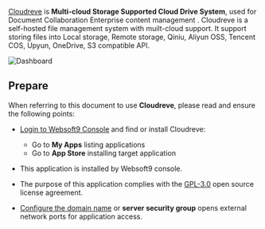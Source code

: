 [Cloudreve](https://cloudreve.org/) is **Multi-cloud Storage Supported Cloud Drive System**, used for Document Collaboration Enterprise content management . Cloudreve is a self-hosted file management system with muilt-cloud support. It support storing files into Local storage, Remote storage, Qiniu, Aliyun OSS, Tencent COS, Upyun, OneDrive, S3 compatible API.


![Dashboard](https://libs.websoft9.com/Websoft9/DocsPicture/zh/cloudreve/cloudreve-gui-websoft9.png)


## Prepare

When referring to this document to use **Cloudreve**, please read and ensure the following points:

- [Login to Websoft9 Console](./login-console) and find or install Cloudreve:
  - Go to **My Apps** listing applications 
  - Go to **App Store** installing target application

- This application is installed by Websoft9 console.


- The purpose of this application complies with the [GPL-3.0](https://opensource.org/licenses/GPL-3.0) open source license agreement.


- [Configure the domain name](./domain-set) or **server security group** opens external network ports for application access.